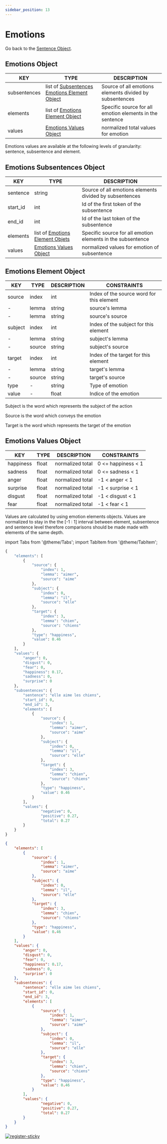 ```yaml
---
sidebar_position: 13
---
```


# Emotions

Go back to the [Sentence Object](https://www.lettria.com/documentation/docs/API/lettria-sentence-object).

## Emotions Object

| KEY          	| TYPE                                         	| DESCRIPTION                                              	|
|--------------	|----------------------------------------------	|----------------------------------------------------------	|
| subsentences 	| list of [Subsentences Emotions Element Object](https://www.lettria.com/documentation/docs/API/emotions#emotions-subsentences-object) 	| Source of all emotions elements divided by subsentences  	|
| elements     	| list of [Emotions Element Object](https://www.lettria.com/documentation/docs/API/emotions#emotions-element-object)              	| Specific source for all emotion elements in the sentence 	|
| values       	| [Emotions Values Object](https://www.lettria.com/documentation/docs/API/emotions#emotions-values-object)                       	| normalized total values for emotion                      	|

Emotions values are available at the following levels of granularity: sentence, subsentence and element.

## Emotions Subsentences Object

| KEY      	| TYPE                            	| DESCRIPTION                                                 	|
|----------	|---------------------------------	|-------------------------------------------------------------	|
| sentence 	| string                          	| Source of all emotions elements divided by subsentences     	|
| start_id 	| int                             	| Id of the first token of the subsentence                    	|
| end_id   	| int                             	| Id of the last token of the subsentence                     	|
| elements 	| list of [Emotions Element Objets](https://www.lettria.com/documentation/docs/API/emotions#emotions-element-object) 	| Specific source for all emotion elements in the subsentence 	|
| values   	| [Emotions Values Object](https://www.lettria.com/documentation/docs/API/emotions#emotions-values-object)          	| normalized values for emotion of subsentence                	|

## Emotions Element Object

| KEY     	| TYPE   	| DESCRIPTION 	| CONSTRAINTS                               	|
|---------	|--------	|-------------	|-------------------------------------------	|
| source  	| index  	| int         	| Index of the source word for this element 	|
| -       	| lemma  	| string      	| source's lemma                            	|
| -       	| lemma  	| string      	| source's source                           	|
| subject 	| index  	| int         	| Index of the subject for this element     	|
| -       	| lemma  	| string      	| subject's lemma                           	|
| -       	| source 	| string      	| subject's source                          	|
| target  	| index  	| int         	| Index of the target for this element      	|
| -       	| lemma  	| string      	| target's lemma                            	|
| -       	| source 	| string      	| target's source                           	|
| type    	| -      	| string      	| Type of emotion                           	|
| value   	| -      	| float       	| Indice of the emotion                     	|

Subject is the word which represents the subject of the action

Source is the word which conveys the emotion

Target is the word which represents the target of the emotion

## Emotions Values Object

| KEY       	| TYPE  	| DESCRIPTION      	| CONSTRAINTS        	|
|-----------	|-------	|------------------	|--------------------	|
| happiness 	| float 	| normalized total 	| 0 <= happiness < 1 	|
| sadness   	| float 	| normalized total 	| 0 <= sadness < 1   	|
| anger     	| float 	| normalized total 	| -1 < anger < 1     	|
| surprise  	| float 	| normalized total 	| -1 < surprise < 1  	|
| disgust   	| float 	| normalized total 	| -1 < disgust < 1   	|
| fear      	| float 	| normalized total 	| -1 < fear < 1      	|

Values are calculated by using emotion elements objects. Values are normalized to stay in the the [-1 : 1] interval between element, subsentence and sentence level therefore comparisons should be made made with elements of the same depth.

import Tabs from '@theme/Tabs';
import TabItem from '@theme/TabItem';

<Tabs>
<TabItem value="py" label="Python">

```py
{
    "elements": [
        {
            "source": {
                "index": 1,
                "lemma": "aimer",
                "source": "aime"
            },
            "subject": {
                "index": 0,
                "lemma": "il",
                "source": "elle"
            },
            "target": {
                "index": 3,
                "lemma": "chien",
                "source": "chiens"
            },
            "type": "happiness",
            "value": 0.46
        }
    ],
    "values": {
        "anger": 0,
        "disgust": 0,
        "fear": 0,
        "happiness": 0.17,
        "sadness": 0,
        "surprise": 0
    },
    "subsentences": {
        "sentence": "elle aime les chiens",
        "start_id": 0,
        "end_id": 3,
        "elements": [
            {
                "source": {
                    "index": 1,
                    "lemma": "aimer",
                    "source": "aime"
                },
                "subject": {
                    "index": 0,
                    "lemma": "il",
                    "source": "elle"
                },
                "target": {
                    "index": 3,
                    "lemma": "chien",
                    "source": "chiens"
                },
                "type": "happiness",
                "value": 0.46
            }
        ],
        "values": {
                "negative": 0,
                "positive": 0.27,
                "total": 0.27
        }
    }
}
```

</TabItem>
<TabItem value="json" label="JSON">

```json
{
    "elements": [
        {
            "source": {
                "index": 1,
                "lemma": "aimer",
                "source": "aime"
            },
            "subject": {
                "index": 0,
                "lemma": "il",
                "source": "elle"
            },
            "target": {
                "index": 3,
                "lemma": "chien",
                "source": "chiens"
            },
            "type": "happiness",
            "value": 0.46
        }
    ],
    "values": {
        "anger": 0,
        "disgust": 0,
        "fear": 0,
        "happiness": 0.17,
        "sadness": 0,
        "surprise": 0
    },
    "subsentences": {
        "sentence": "elle aime les chiens",
        "start_id": 0,
        "end_id": 3,
        "elements": [
            {
                "source": {
                    "index": 1,
                    "lemma": "aimer",
                    "source": "aime"
                },
                "subject": {
                    "index": 0,
                    "lemma": "il",
                    "source": "elle"
                },
                "target": {
                    "index": 3,
                    "lemma": "chien",
                    "source": "chiens"
                },
                "type": "happiness",
                "value": 0.46
            }
        ],
        "values": {
                "negative": 0,
                "positive": 0.27,
                "total": 0.27
        }
    }
}
```

</TabItem>
</Tabs>

[![register-sticky](/img/register-sticky.png)](https://app.lettria.com/signup)
